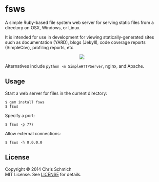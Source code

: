 # fsws

A simple Ruby-based file system web server for serving static files from a directory on OSX, Windows, or Linux.

It is intended for use in development for viewing statically-generated sites such as documentation (YARD), blogs (Jekyll), code coverage reports (SimpleCov), profiling reports, etc.

<div style="text-align:center" align="center">
  <img src="https://github.com/schmich/fsws/raw/master/assets/demo.gif" />
</div>

Alternatives include `python -m SimpleHTTPServer`, nginx, and Apache.

## Usage

Start a web server for files in the current directory:

```
$ gem install fsws
$ fsws
```

Specify a port:

```
$ fsws -p 777
```

Allow external connections:

```
$ fsws -h 0.0.0.0
```

## License

Copyright &copy; 2014 Chris Schmich
<br />
MIT License. See [LICENSE](LICENSE) for details.
